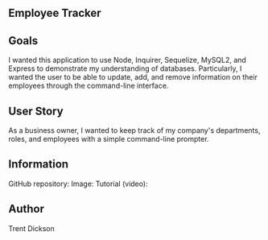 ## Employee Tracker

## Goals

I wanted this application to use Node, Inquirer, Sequelize, MySQL2, and Express to demonstrate my understanding of databases. Particularly, I wanted the user to be able to update, add, and remove information on their employees through the command-line interface. 

## User Story

As a business owner, I wanted to keep track of my company's departments, roles, and employees with a simple command-line prompter.

## Information

GitHub repository:
Image:
Tutorial (video):

## Author

Trent Dickson